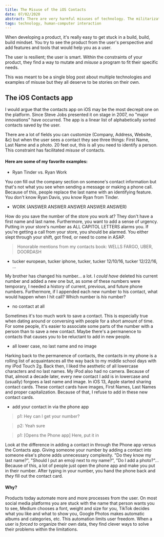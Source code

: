 ```yaml
---
title: The Misuse of the iOS Contacts
date: 07/02/2020
abstract: There are very harmful misuses of technology. The militarization of AI, tracking protestors across social media, etc. _This_ post is apart of a series about the unique and 'cool' misuses of technology.
tags: technology, human-computer interaction
---
```


When developing a product, it's really easy to get stuck in a build, build, build mindset. You try to see the product from the user's perspective and add features and tools that would help you as a user.

The user is resilient; the user is smart. Within the constraints of your product, they find a way to mutate and *misuse* a program to fit their specific needs.

This was meant to be a single blog post about multiple technologies and examples of misuse but they all deserve to be stories on their own. 

## The iOS Contacts app
I would argue that the contacts app on iOS may be the most decrepit one on the platform. Since Steve Jobs presented it on stage in 2007, no "major innovations" have occurred. The app is a linear list of alphabetically sorted contacts saved by the user.

There are a lot of fields you can customize (Company, Address, Website, &c) but when the user sees a contact they see three things: First Name, Last Name and a photo. 20 feet out, this is all you need to identify a person. This constraint has facilitated *misuse* of contacts. 

#### Here are some of my favorite examples:

- Ryan Tinder vs. Ryan Work  

You _can_ fill out the company section on someone's contact information but that's not what you see when sending a message or making a phone call. Because of this, people replace the last name with an identifying feature. You don't know Ryan Davis, you know Ryan from Tinder.

- WORK (ANSWER ANSWER ANSWER ANSWER ANSWER)  

How do you save the number of the store you work at? They don't have a first name and last name. Furthermore, you want to add a sense of urgency. Putting in your store's number as ALL CAPITOL LETTERS alarms you. If you're getting a call from your store, you should be alarmed. You either slept through your shift, got fired, or need to come in ASAP.

> Honorable mentions from my contacts book: WELLS FARGO, UBER, DOORDASH

- tucker european, tucker iphone, tucker, tucker 12/10/16, tucker 12/22/16, ...  

My brother has changed his number... a lot. I _could have_  deleted his current number and added a new one but, as some of these numbers were temporary, I needed a history of current, previous, and future phone numbers. Furthermore, if I appended each new number to his contact, what would happen when I hit call? Which number is _his_ number?

- no contact at all  

Sometimes it's too much work to save a contact. This is especially true when dating around or conversing with people for a short amount of time. For some people, it's easier to associate some parts of the number with a person than to save a new contact. Maybe there's a permanence to contacts that causes you to be reluctant to add in new people.

- all lower case, no last name and no image  

Harking back to the permanence of contacts, the contacts in my phone is a rolling list of acquaintances all the way back to my middle school days with my iPod Touch 2g. Back then, I liked the aesthetic of all lowercase characters and no last names. My iPod also had no camera. Because of that, almost a decade later, every new contact I add is in lowercase and (usually) forgoes a last name and image. In iOS 13, Apple started sharing contact cards. These contact cards have images, First Names, Last Names and proper capitalization. Because of that, I refuse to add in these new contact cards.

- add your contact in via the phone app  

> p1: Hey can I get your number?  

> p2: Yeah sure  

> p1: [Opens the Phone app] Here, put it in  

Look at the difference in adding a contact in through the Phone app versus the Contacts app. Giving someone your number by adding a contact into someone else's phone adds unnecessary complexity. "Do they know my last name?", "Should I put an emoji next to my name?", "Do I add a photo?"... Because of this, a lot of people just open the phone app and make you put in their number. After typing in your number, you hand the phone back and _they_ fill out the contact card.

#### Why?

Products today automate more and more processes from the user. On most social media platforms you are stuck with the name that person wants you to see, Medium chooses a font, weight and size for you, TikTok decides what you like and what to show you, Google Photos makes automatic albums and categories, etc. This automation limits user freedom. When a user is _forced to_ organize their own data, they find clever ways to solve their problems within the limitations.

